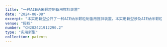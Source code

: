 ```yaml
---
title: "一种AIE纳米颗粒制备用搅拌装置"
date: "2024-08-08"
excerpt: "本实用新型公开了一种AIE纳米颗粒制备用搅拌装置，本实用新型涉及AIE纳米颗粒制备技术领域，包括搅拌容器和超声波分散器，所述超声波分散器的前端设置有隔音门，所述超声波分散器内侧的下端设置有升降座，所述搅拌容器位于超声波分散器的内侧，且和升降座的上端相互适配，所述超声波分散器内侧的上端设置有升降盖，所述升降盖的下端设置有升降环，所述升降环上端的前侧固定安装有电机仓，所述升降环的内侧设置有齿轮，所述升降环的下端设置有搅拌叶，所述升降盖的下端设置有超声波输出探头。该AIE纳米颗粒制备用搅拌装置，通过驱动电机工作带动多个搅拌叶同时转动，实现对溶液的充分搅拌混合，通过超声波输出探头实现对纳米颗粒的充分分散。"
venue: "授权"
number: "CN202421912290.2"
type: "实用新型"
collection: patents
---
```



